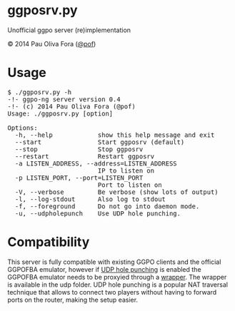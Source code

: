 ggposrv.py
==========

Unofficial ggpo server (re)implementation

&copy; 2014 Pau Oliva Fora ([@pof](https://twitter.com/pof))

# Usage
<pre>
$ ./ggposrv.py -h
-!- ggpo-ng server version 0.4
-!- (c) 2014 Pau Oliva Fora (@pof) 
Usage: ./ggposrv.py [option]

Options:
  -h, --help            show this help message and exit
  --start               Start ggposrv (default)
  --stop                Stop ggposrv
  --restart             Restart ggposrv
  -a LISTEN_ADDRESS, --address=LISTEN_ADDRESS
                        IP to listen on
  -p LISTEN_PORT, --port=LISTEN_PORT
                        Port to listen on
  -V, --verbose         Be verbose (show lots of output)
  -l, --log-stdout      Also log to stdout
  -f, --foreground      Do not go into daemon mode.
  -u, --udpholepunch    Use UDP hole punching.
</pre>

# Compatibility
This server is fully compatible with existing GGPO clients and the official GGPOFBA emulator, however if [UDP hole punching](http://www.brynosaurus.com/pub/net/p2pnat/) is enabled the GGPOFBA emulator needs to be proxyied through a [wrapper](https://github.com/poliva/ggposrv/tree/master/udp). The wrapper is available in the udp folder. UDP hole punching is a popular NAT traversal technique that allows to connect two players without having to forward ports on the router, making the setup easier.
